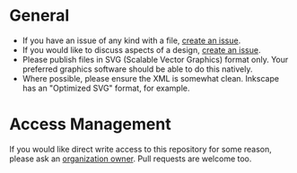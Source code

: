# General
* If you have an issue of any kind with a file, [create an issue](https://github.com/ToasterTechFRC/graphics/issues).
* If you would like to discuss aspects of a design, [create an issue](https://github.com/ToasterTechFRC/graphics/issues).
* Please publish files in SVG (Scalable Vector Graphics) format only. Your preferred graphics software should be able to do this natively.
* Where possible, please ensure the XML is somewhat clean. Inkscape has an "Optimized SVG" format, for example.

# Access Management
If you would like direct write access to this repository for some reason, please ask an [organization owner](https://github.com/orgs/ToasterTechFRC/people?query=role%3Aowner). Pull requests are welcome too.
